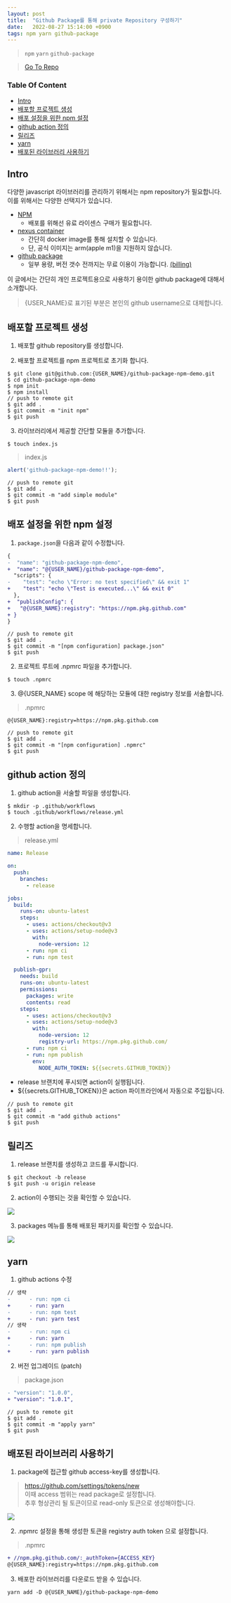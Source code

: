 ```yaml
---
layout: post
title:  "Github Package를 통해 private Repository 구성하기"
date:   2022-08-27 15:14:00 +0900
tags: npm yarn github-package
---
```

> ```npm``` ```yarn``` ```github-package```    

> [Go To Repo](https://github.com/kwansik-yoo/github-package-npm-demo)   



<h3>Table Of Content</h3>

- [Intro](#intro)
- [배포할 프로젝트 생성](#배포할-프로젝트-생성)
- [배포 설정을 위한 npm 설정](#배포-설정을-위한-npm-설정)
- [github action 정의](#github-action-정의)
- [릴리즈](#릴리즈)
- [yarn](#yarn)
- [배포된 라이브러리 사용하기](#배포된-라이브러리-사용하기)

## Intro    
다양한 javascript 라이브러리를 관리하기 위해서는 npm repository가 필요합니다.    
이를 위해서는 다양한 선택지가 있습니다.     
- [NPM](https://www.npmjs.com/)
  - 배포를 위해선 유료 라이센스 구매가 필요합니다.       
- [nexus container](https://hub.docker.com/r/sonatype/nexus3/)    
  - 간단히 docker image를 통해 설치할 수 있습니다.   
  - 단, 공식 이미지는 arm(apple m1)을 지원하지 않습니다.    
- [github package](https://docs.github.com/en/packages)    
  - 일부 용량, 버전 갯수 전까지는 무료 이용이 가능합니다. [(billing)](https://docs.github.com/en/billing/managing-billing-for-github-packages/about-billing-for-github-packages#about-billing-for-github-packages)    
  
이 글에서는 간단히 개인 프로젝트용으로 사용하기 용이한 github package에 대해서 소개합니다.    

> {USER_NAME}로 표기된 부분은 본인의 github username으로 대체합니다.     

## 배포할 프로젝트 생성      
1. 배포할 github repository를 생성합니다.       

2. 배포할 프로젝트를 npm 프로젝트로 초기화 합니다.     
```shell
$ git clone git@github.com:{USER_NAME}/github-package-npm-demo.git
$ cd github-package-npm-demo   
$ npm init 
$ npm install
// push to remote git     
$ git add .
$ git commit -m "init npm"
$ git push
```   

3. 라이브러리에서 제공할 간단할 모듈을 추가합니다.     
```shell
$ touch index.js    
```

> index.js    
```javascript
alert('github-package-npm-demo!!');
```

```shell
// push to remote git     
$ git add .
$ git commit -m "add simple module"
$ git push
```

## 배포 설정을 위한 npm 설정    

1. ```package.json```을 다음과 같이 수정합니다.   

```diff
{
-  "name": "github-package-npm-demo",
+  "name": "@{USER_NAME}/github-package-npm-demo",
  "scripts": {
-    "test": "echo \"Error: no test specified\" && exit 1"
+    "test": "echo \"Test is executed...\" && exit 0"
  },
+  "publishConfig": {
+   "@{USER_NAME}:registry": "https://npm.pkg.github.com"
+ }
}
```

```shell
// push to remote git     
$ git add .
$ git commit -m "[npm configuration] package.json"
$ git push
```

2. 프로젝트 루트에 .npmrc 파일을 추가합니다.    
```shell  
$ touch .npmrc
```

3. @{USER_NAME} scope 에 해당하는 모듈에 대한 registry 정보를 서술합니다.

> .npmrc     

```
@{USER_NAME}:registry=https://npm.pkg.github.com
```

```shell
// push to remote git     
$ git add .
$ git commit -m "[npm configuration] .npmrc"
$ git push
```

## github action 정의    

1. github action을 서술할 파일을 생성합니다.    

```shell
$ mkdir -p .github/workflows       
$ touch .github/workflows/release.yml       
```

2. 수행할 action을 명세합니다.  

> release.yml    
```yml
name: Release

on:
  push:
    branches: 
      - release

jobs:
  build:
    runs-on: ubuntu-latest
    steps:
      - uses: actions/checkout@v3
      - uses: actions/setup-node@v3
        with:
          node-version: 12
      - run: npm ci
      - run: npm test

  publish-gpr:
    needs: build
    runs-on: ubuntu-latest
    permissions:
      packages: write
      contents: read
    steps:
      - uses: actions/checkout@v3
      - uses: actions/setup-node@v3
        with:
          node-version: 12
          registry-url: https://npm.pkg.github.com/
      - run: npm ci
      - run: npm publish
        env:
          NODE_AUTH_TOKEN: ${{secrets.GITHUB_TOKEN}}
```

- release 브랜치에 푸시되면 action이 실행됩니다.   
- ${{secrets.GITHUB_TOKEN}}은 action 파이프라인에서 자동으로 주입됩니다.     

```shell
// push to remote git     
$ git add .
$ git commit -m "add github actions"
$ git push
```

## 릴리즈     

1. release 브랜치를 생성하고 코드를 푸시합니다.     
```shell
$ git checkout -b release
$ git push -u origin release
```

2. action이 수행되는 것을 확인할 수 있습니다.    

![](/assets/2022-08-21-gh-package-npm/github-action.png)

3. packages 메뉴를 통해 배포된 패키지를 확인할 수 있습니다.    

![](/assets/2022-08-21-gh-package-npm/github-package.png)

## yarn     

1. github actions 수정    
```diff 
// 생략
-      - run: npm ci
+      - run: yarn
-      - run: npm test
+      - run: yarn test
// 생략
-      - run: npm ci
+      - run: yarn
-      - run: npm publish
+      - run: yarn publish
```

2. 버전 업그레이드 (patch)    
> package.json     
```diff
- "version": "1.0.0",
+ "version": "1.0.1",
```

```shell
// push to remote git     
$ git add .
$ git commit -m "apply yarn"
$ git push
```

## 배포된 라이브러리 사용하기     

1. package에 접근할 github access-key를 생성합니다.    

> https://github.com/settings/tokens/new  
> 이때 access 범위는 read package로 설정합니다.    
> 추후 형상관리 될 토큰이므로 read-only 토큰으로 생성해야합니다.     

![](/assets/2022-08-21-gh-package-npm/github_access_key.png)

2. .npmrc 설정을 통해 생성한 토큰을 registry auth token 으로 설정합니다.        


> .npmrc     

```diff   
+ //npm.pkg.github.com/:_authToken={ACCESS_KEY}
@{USER_NAME}:registry=https://npm.pkg.github.com
```

3. 배포한 라이브러리를 다운로드 받을 수 있습니다.    

```
yarn add -D @{USER_NAME}/github-package-npm-demo
```    

